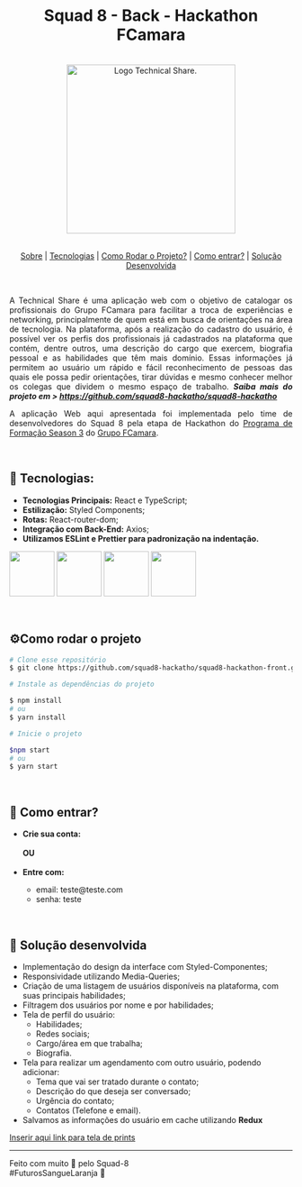 <h1 align='center'>Squad 8 - Back - Hackathon FCamara  </h1> 
<br/>
<div align='center'>
        <a href='#'><img src='https://i.imgur.com/aKiNSth.png' alt='Logo Technical Share.' width='300px'/></a>
</div>
<br>
<p align='center'>
  <a href="#sobre">Sobre</a> | 
  <a href="#tecnologias">Tecnologias</a> | 
  <a href="#comoRodarOProjeto">Como Rodar o Projeto?</a> | 
  <a href="#comoEntrar"> Como entrar?</a> | 
  <a href="#solucaoDesenvolvida">Solução Desenvolvida</a>
<!-- | <a href="#features">Features</a> | 
  <a href="#conteudoExterno">Conteúdo externo</a>  -->
</p>

<br>

<div id="sobre"  style="text-align: justify">
        
A Technical Share é uma aplicação web com o objetivo de catalogar os profissionais do Grupo FCamara para facilitar a troca de experiências e networking, principalmente de quem está em busca de orientações na área de tecnologia. Na plataforma, após a realização do cadastro do usuário, é possível ver os perfis dos profissionais já cadastrados na plataforma que contém, dentre outros, uma descrição do cargo que exercem, biografia pessoal e as habilidades que têm mais domínio. Essas informações já permitem ao usuário um rápido e fácil reconhecimento de pessoas das quais ele possa pedir orientações, tirar dúvidas e mesmo conhecer melhor os colegas que dividem o mesmo espaço de trabalho. <strong><em>Saiba mais do projeto em > https://github.com/squad8-hackatho/squad8-hackatho</em></strong> <br> 
        
A aplicação Web aqui apresentada foi implementada pelo time de desenvolvedores do Squad 8 pela etapa de Hackathon do [Programa de Formação Season 3](https://digital.fcamara.com.br/programadeformacao) do [Grupo FCamara](https://www.fcamara.com.br/).

</div>

<br>

<h2 id="tecnologias">🚀 Tecnologias:</h2>

<ul>
  <li><strong>Tecnologias Principais:</strong> React e TypeScript;</li>
  <li><strong>Estilização:</strong> Styled Components;</li>
  <li><strong>Rotas:</strong> React-router-dom;</li>
  <li><strong>Integração com Back-End:</strong> Axios;</li>
  <li>
    <strong>Utilizamos ESLint e Prettier para padronização na indentação.</strong>
  </li>
</ul>

<p align="left">
  <img src="https://cdn.jsdelivr.net/gh/devicons/devicon/icons/html5/html5-original.svg" width="80px"/>
  <img src="https://cdn.jsdelivr.net/gh/devicons/devicon/icons/css3/css3-original.svg" width="80px"/>
  <img src="https://cdn.jsdelivr.net/gh/devicons/devicon/icons/typescript/typescript-original.svg" width="80px"/>
  <img src="https://cdn.jsdelivr.net/gh/devicons/devicon/icons/react/react-original.svg" width="80px"/>
</p>

<br>

<h2 id="comoRodarOProjeto">⚙️Como rodar o projeto</h2>

~~~bash 
# Clone esse repositório 
$ git clone https://github.com/squad8-hackatho/squad8-hackathon-front.git 

# Instale as dependências do projeto

$ npm install
# ou
$ yarn install 

# Inicie o projeto

$npm start
# ou
$ yarn start 

~~~

<br>

<h2 id="comoEntrar">🚪 Como entrar?</h2>
<ul>
  <li><strong>Crie sua conta:</strong></li>
  <br />
  <strong>OU</strong>
  <br />
  <br />
  <li><strong>Entre com:</strong></li>
  <ul>
    <li>email: teste@teste.com</li>
    <li>senha: teste</li>
  </ul>
</ul>
<br>
<h2 id="solucaoDesenvolvida">🎉 Solução desenvolvida</h2>

<ul>
  <li>Implementação do design da interface com Styled-Componentes;</li>
  <li>Responsividade utilizando Media-Queries;</li>
  <li>
    Criação de uma listagem de usuários disponíveis na plataforma, com suas
    principais habilidades;
  </li>
  <li>Filtragem dos usuários por nome e por habilidades;</li>
  <li>
    Tela de perfil do usuário:
    <ul>
      <li>Habilidades;</li>
      <li>Redes sociais;</li>
      <li>Cargo/área em que trabalha;</li>
      <li>Biografia.</li>
    </ul>
  </li>
  <li>
    Tela para realizar um agendamento com outro usuário, podendo adicionar:
    <ul>
      <li>Tema que vai ser tratado durante o contato;</li>
      <li>Descrição do que deseja ser conversado;</li>
      <li>Urgência do contato;</li>
      <li>Contatos (Telefone e email).</li>
    </ul>
  </li>
  <li>
    Salvamos as informações do usuário em cache utilizando
    <strong>Redux</strong>
  </li>
</ul>

<a href="">Inserir aqui link para tela de prints</a>

<!-- <h2 id="features">✨Features</h2>

* O que será que pensamos para o futuro da nossa aplicação...? :sunglasses:
    * **01** - ??
    * **02** - ??
    * **03** - ??

<h2 id="conteudoExterno">:file_folder:Conteúdo Externo</h2>

* :clapper: Veja o nosso [vídeo de funcionalidades](#)!
* :page_facing_up:
Também nosso [artigo](#) desenvolvido pela nossa dupla de UX Design, relatando
todo o processo de desenvolvimento. 
* :loudspeaker: Nosso [Pitch](#). <br>
- -- [MIRO](https://miro.com/app/board/uXjVOAKbHZA=/) <br />
- -- [TRELLO](https://trello.com/b/8MfsWPcR/squad8) <br /> -->

<hr />

<p>
  Feito com muito 🧡 pelo Squad-8<br />
  #FuturosSangueLaranja 🚀
</p>
<p></p>
